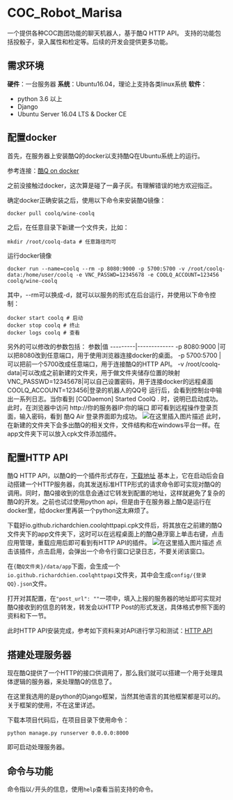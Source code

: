 # COC_Robot_Marisa
一个提供各种COC跑团功能的聊天机器人，基于酷Q HTTP API。
支持的功能包括投骰子，录入属性和检定等。后续的开发会提供更多功能。
## 需求环境
**硬件**：一台服务器
**系统**：Ubuntu16.04，理论上支持各类linux系统
**软件**：
 - python 3.6 以上
 - Django
 -  Ubuntu Server 16.04 LTS & Docker CE 

## 配置docker
首先，在服务器上安装酷Q的docker以支持酷Q在Ubuntu系统上的运行。

参考连接：[酷Q on docker](https://cqp.cc/t/34558)

之前没接触过docker，这次算是碰了一鼻子灰。有理解错误的地方欢迎指正。

确定docker正确安装之后，使用以下命令来安装酷Q镜像：

```
docker pull coolq/wine-coolq
```
之后，在任意目录下新建一个文件夹，比如：

```
mkdir /root/coolq-data # 任意路径均可
```
运行docker镜像
```
docker run --name=coolq --rm -p 8080:9000 -p 5700:5700 -v /root/coolq-data:/home/user/coolq -e VNC_PASSWD=12345678 -e COOLQ_ACCOUNT=123456 coolq/wine-coolq
```
其中，--rm可以换成-d，就可以以服务的形式在后台运行，并使用以下命令控制：

```
docker start coolq # 启动
docker stop coolq # 终止
docker logs coolq # 查看
```
另外的可以修改的参数包括：
参数|值
---------|-------------
 -p 8080:9000 |可以把8080改到任意端口，用于使用浏览器连接docker的桌面。
 -p 5700:5700 |可以把前一个5700改成任意端口，用于连接酷Q的HTTP API。
 -v /root/coolq-data|可以改成之前新建的文件夹，用于做文件夹储存位置的映射
 VNC_PASSWD=12345678|可以自己设置密码，用于连接docker的远程桌面
 COOLQ_ACCOUNT=123456|登录的机器人的QQ号
运行后，会看到控制台中输出一系列日志。当你看到 [CQDaemon] Started CoolQ . 时，说明已启动成功。
此时，在浏览器中访问 http://你的服务器IP:你的端口 即可看到远程操作登录页面，输入密码，看到 酷Q Air 登录界面即为成功。
![在这里插入图片描述](https://img-blog.csdnimg.cn/20200214110518879.png?x-oss-process=image/watermark,type_ZmFuZ3poZW5naGVpdGk,shadow_10,text_aHR0cHM6Ly9ibG9nLmNzZG4ubmV0L21vdHRsZWQyMzM=,size_16,color_FFFFFF,t_70)
此时，在新建的文件夹下会多出酷Q的相关文件，文件结构和在windows平台一样。在app文件夹下可以放入cpk文件添加插件。

## 配置HTTP API
酷Q HTTP API，以酷Q的一个插件形式存在，[下载地址](https://github.com/richardchien/coolq-http-api/releases)
基本上，它在启动后会自动搭建一个HTTP服务器，向其发送标准HTTP形式的请求命令即可实现对酷Q的调用。同时，酷Q接收到的信息会通过它转发到配置的地址，这样就避免了复杂的酷Q的开发。之前也试过使用python api，但是由于在服务器上酷Q是运行在docker里，给docker里再装一个python这太麻烦了。

下载好io.github.richardchien.coolqhttpapi.cpk文件后，将其放在之前建的酷Q文件夹下的app文件夹下，这时可以在远程桌面上的酷Q悬浮窗上单击右键，点击应用管理，重载应用后即可看到有HTTP API的插件。
![在这里插入图片描述](https://img-blog.csdnimg.cn/20200214110657371.png?x-oss-process=image/watermark,type_ZmFuZ3poZW5naGVpdGk,shadow_10,text_aHR0cHM6Ly9ibG9nLmNzZG4ubmV0L21vdHRsZWQyMzM=,size_16,color_FFFFFF,t_70)
点击该插件，点击启用，会弹出一个命令行窗口记录日志，不要关闭该窗口。

在`{酷Q文件夹}/data/app`下面，会生成一个`io.github.richardchien.coolqhttpapi`文件夹，其中会生成`config/{登录QQ}.json`文件。

打开对其配置，在`"post_url": ""`一项中，填入上报的服务器的地址即可实现对酷Q接收到的信息的转发，转发会以HTTP Post的形式发送，具体格式参照下面的资料和下一节。

此时HTTP API安装完成，参考如下资料来对API进行学习和测试：[HTTP API](https://richardchien.gitee.io/coolq-http-api/docs/4.12/#/API)

## 搭建处理服务器
现在酷Q提供了一个HTTP的接口供调用了，那么我们就可以搭建一个用于处理具体逻辑的服务器，来处理酷Q的信息了。

在这里我选用的是python的Django框架，当然其他语言的其他框架都是可以的。关于框架的使用，不在这里详述。

下载本项目代码后，在项目目录下使用命令：
```
python manage.py runserver 0.0.0.0:8000
```
即可启动处理服务器。

## 命令与功能
命令指以`/`开头的信息，使用`help`查看当前支持的命令。
